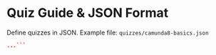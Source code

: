 # Quiz Guide & JSON Format

Define quizzes in JSON. Example file: `quizzes/camunda8-basics.json`
```json
...```
